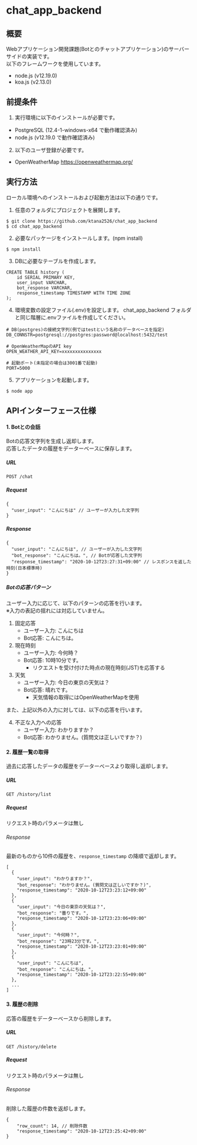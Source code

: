 # chat_app_backend

## 概要
Webアプリケーション開発課題(Botとのチャットアプリケーション)のサーバーサイドの実装です。  
以下のフレームワークを使用しています。
- node.js (v12.19.0)
- koa.js (v2.13.0)

## 前提条件
1. 実行環境に以下のインストールが必要です。
- PostgreSQL (12.4-1-windows-x64 で動作確認済み)
- node.js (v12.19.0 で動作確認済み)

2. 以下のユーザ登録が必要です。
- OpenWeatherMap
https://openweathermap.org/

## 実行方法
ローカル環境へのインストールおよび起動方法は以下の通りです。

1. 任意のフォルダにプロジェクトを展開します。
```
$ git clone https://github.com/ktana2526/chat_app_backend  
$ cd chat_app_backend
```

2. 必要なパッケージをインストールします。(npm install)
```
$ npm install
```

3. DBに必要なテーブルを作成します。
```
CREATE TABLE history (
	id SERIAL PRIMARY KEY,
	user_input VARCHAR,
	bot_response VARCHAR,
	response_timestamp TIMESTAMP WITH TIME ZONE
);
```

4. 環境変数の設定ファイル(.env)を設定します。
chat_app_backend フォルダと同じ階層に.envファイルを作成してください。
```
# DB(postgres)の接続文字列(例ではtestという名称のデータベースを指定)
DB_CONNSTR=postgresql://postgres:password@localhost:5432/test

# OpenWeatherMapのAPI key
OPEN_WEATHER_API_KEY=xxxxxxxxxxxxxxx

# 起動ポート(未指定の場合は3001番で起動)
PORT=5000
```

5. アプリケーションを起動します。
```
$ node app
```

## APIインターフェース仕様

#### 1. Botとの会話
Botの応答文字列を生成し返却します。  
応答したデータの履歴をデーターベースに保存します。  

##### URL

```
POST /chat
```
##### Request
```
{
  "user_input": "こんにちは" // ユーザーが入力した文字列
}
```

##### Response
```
{
  "user_input": "こんにちは", // ユーザーが入力した文字列
  "bot_response": "こんにちは。", // Botが応答した文字列
  "response_timestamp": "2020-10-12T23:27:31+09:00" // レスポンスを返した時刻(日本標準時)
}
```

##### Botの応答パターン
ユーザー入力に応じて、以下のパターンの応答を行います。  
※入力の表記の揺れには対応していません。

1. 固定応答
    - ユーザー入力: こんにちは
    - Bot応答: こんにちは。
2. 現在時刻
    - ユーザー入力: 今何時？
    - Bot応答: 10時10分です。
        - リクエストを受け付けた時点の現在時刻(JST)を応答する
3. 天気
    - ユーザー入力: 今日の東京の天気は？
    - Bot応答: 晴れです。
        - 天気情報の取得にはOpenWeatherMapを使用

また、上記以外の入力に対しては、以下の応答を行います。

4. 不正な入力への応答
    - ユーザー入力: わかりますか？
    - Bot応答: わかりません。(質問文は正しいですか？)

#### 2. 履歴一覧の取得
過去に応答したデータの履歴をデーターベースより取得し返却します。  

##### URL

```
GET /history/list
```
##### Request
リクエスト時のパラメータは無し

###### Response
最新のものから10件の履歴を、`response_timestamp` の降順で返却します。
```
[
  {
    "user_input": "わかりますか？",
    "bot_response": "わかりません。(質問文は正しいですか？)",
    "response_timestamp": "2020-10-12T23:23:12+09:00"
  },
  {
    "user_input": "今日の東京の天気は？",
    "bot_response": "曇りです。",
    "response_timestamp": "2020-10-12T23:23:06+09:00"
  },
  {
    "user_input": "今何時？",
    "bot_response": "23時23分です。",
    "response_timestamp": "2020-10-12T23:23:01+09:00"
  },
  {
    "user_input": "こんにちは",
    "bot_response": "こんにちは。",
    "response_timestamp": "2020-10-12T23:22:55+09:00"
  },
  ...
]
```

#### 3. 履歴の削除
応答の履歴をデーターベースから削除します。  

##### URL

```
GET /history/delete
```
##### Request
リクエスト時のパラメータは無し

###### Response
削除した履歴の件数を返却します。
```
{
    "row_count": 14, // 削除件数
    "response_timestamp": "2020-10-12T23:25:42+09:00"
}
```

